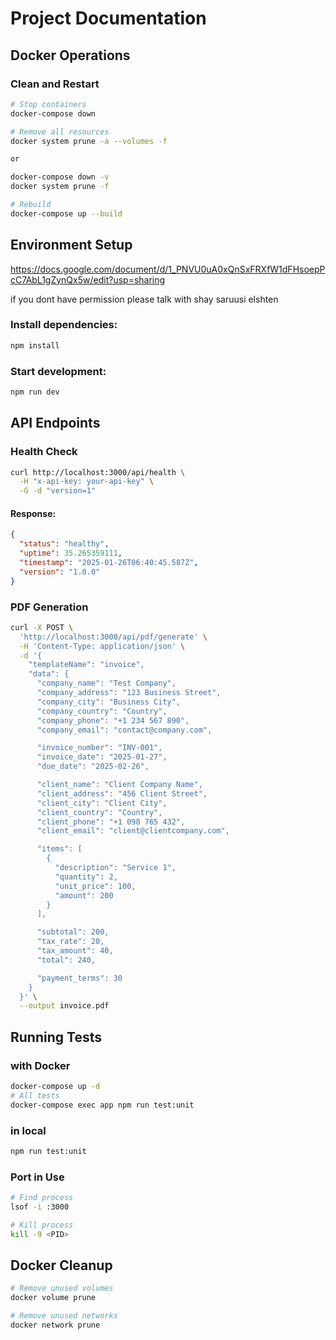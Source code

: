 # Project Documentation

## Docker Operations

### Clean and Restart

```bash
# Stop containers
docker-compose down

# Remove all resources
docker system prune -a --volumes -f

or

docker-compose down -v
docker system prune -f

# Rebuild
docker-compose up --build
```

## Environment Setup
https://docs.google.com/document/d/1_PNVU0uA0xQnSxFRXfW1dFHsoepPcC7AbL1gZynQx5w/edit?usp=sharing

if you dont have permission please talk with shay saruusi elshten



### Install dependencies:

```bash
npm install
```

### Start development:

```bash
npm run dev
```

## API Endpoints
### Health Check

```bash
curl http://localhost:3000/api/health \
  -H "x-api-key: your-api-key" \
  -G -d "version=1"
```

#### Response:

```json
{
  "status": "healthy",
  "uptime": 35.265359111,
  "timestamp": "2025-01-26T06:40:45.587Z",
  "version": "1.0.0"
}
```

### PDF Generation

```bash
curl -X POST \
  'http://localhost:3000/api/pdf/generate' \
  -H 'Content-Type: application/json' \
  -d '{
    "templateName": "invoice",
    "data": {
      "company_name": "Test Company",
      "company_address": "123 Business Street",
      "company_city": "Business City",
      "company_country": "Country",
      "company_phone": "+1 234 567 890",
      "company_email": "contact@company.com",

      "invoice_number": "INV-001",
      "invoice_date": "2025-01-27",
      "due_date": "2025-02-26",

      "client_name": "Client Company Name",
      "client_address": "456 Client Street",
      "client_city": "Client City",
      "client_country": "Country",
      "client_phone": "+1 098 765 432",
      "client_email": "client@clientcompany.com",

      "items": [
        {
          "description": "Service 1",
          "quantity": 2,
          "unit_price": 100,
          "amount": 200
        }
      ],

      "subtotal": 200,
      "tax_rate": 20,
      "tax_amount": 40,
      "total": 240,

      "payment_terms": 30
    }
  }' \
  --output invoice.pdf
```

## Running Tests 

### with Docker

```bash
docker-compose up -d
# All tests
docker-compose exec app npm run test:unit
```

### in local

```bash
npm run test:unit
```

### Port in Use

```bash
# Find process
lsof -i :3000

# Kill process
kill -9 <PID>
```

## Docker Cleanup

```bash
# Remove unused volumes
docker volume prune

# Remove unused networks
docker network prune
```